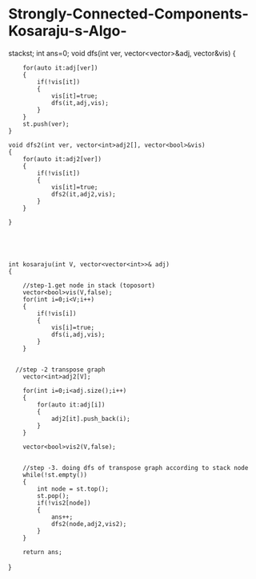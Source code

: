 # Strongly-Connected-Components-Kosaraju-s-Algo-




stack<int>st;
	int ans=0;
	void dfs(int ver, vector<vector<int>>&adj, vector<bool>&vis)
	{
	    
	    for(auto it:adj[ver])
	    {
	        if(!vis[it])
	        {
	            vis[it]=true;
	            dfs(it,adj,vis);
	        }
	    }
	    st.push(ver);
	}
	
	void dfs2(int ver, vector<int>adj2[], vector<bool>&vis)
	{
	    for(auto it:adj2[ver])
	    {
	        if(!vis[it])
	        {
	            vis[it]=true;
	            dfs2(it,adj2,vis);
	        }
	    }
	    
	}
	
	
	
	
	
    int kosaraju(int V, vector<vector<int>>& adj)
    {
        
        //step-1.get node in stack (toposort)
        vector<bool>vis(V,false);
        for(int i=0;i<V;i++)
        {
            if(!vis[i])
            {
                vis[i]=true;
                dfs(i,adj,vis);
            }
        }
        
        
      //step -2 transpose graph
        vector<int>adj2[V];
        
        for(int i=0;i<adj.size();i++)
        {
            for(auto it:adj[i])
            {
                adj2[it].push_back(i);
            }
        }
        
        vector<bool>vis2(V,false);
        
        
        //step -3. doing dfs of transpose graph according to stack node 
        while(!st.empty())
        {
            int node = st.top();
            st.pop();
            if(!vis2[node])
            {
                ans++;
                dfs2(node,adj2,vis2);
            }
        }
        
        return ans;
   }
